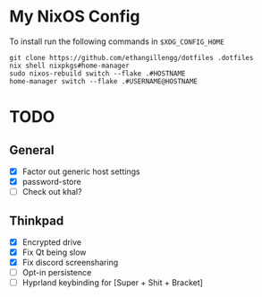 # My NixOS Config

To install run the following commands in `$XDG_CONFIG_HOME`

```shell
git clone https://github.com/ethangillengg/dotfiles .dotfiles
nix shell nixpkgs#home-manager
sudo nixos-rebuild switch --flake .#HOSTNAME
home-manager switch --flake .#USERNAME@HOSTNAME
```

# TODO

## General

- [x] Factor out generic host settings
- [x] password-store
- [ ] Check out khal?

## Thinkpad

- [x] Encrypted drive
- [x] Fix Qt being slow
- [x] Fix discord screensharing
- [ ] Opt-in persistence
- [ ] Hyprland keybinding for [Super + Shit + Bracket]
